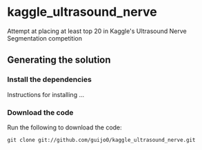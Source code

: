 # kaggle_ultrasound_nerve
Attempt at placing at least top 20 in Kaggle's Ultrasound Nerve Segmentation competition

## Generating the solution

### Install the dependencies

Instructions for installing ...

### Download the code

Run the following to download the code:

```
git clone git://github.com/guijo0/kaggle_ultrasound_nerve.git
```
